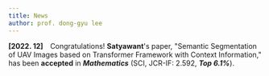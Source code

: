 ```yaml
---
title: News
author: prof. dong-gyu lee
---
```

**[2022. 12]** Congratulations! **Satyawant**'s paper, "Semantic Segmentation of UAV Images based on Transformer Framework with Context Information," has been **accepted** in _**Mathematics**_ (SCI, JCR-IF: 2.592, _**Top 6.1%**_).
